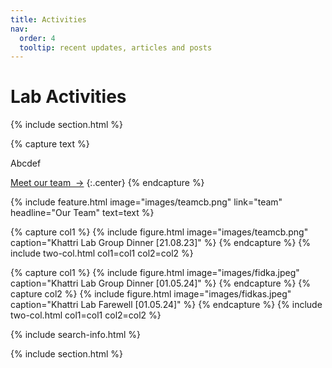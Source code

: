 ```yaml
---
title: Activities
nav:
  order: 4
  tooltip: recent updates, articles and posts
---
```


# <i class="fas fa-feather-alt"></i> Lab Activities

{% include section.html %}

{% capture text %}

Abcdef

[Meet our team &nbsp;→](team)
{:.center}
{% endcapture %}

{%
  include feature.html
  image="images/teamcb.png"
  link="team"
  headline="Our Team"
  text=text
%}

{% capture col1 %}
{%
  include figure.html
  image="images/teamcb.png"
  caption="Khattri Lab Group Dinner [21.08.23]"
%}
{% endcapture %}
{% include two-col.html col1=col1 col2=col2 %}

{% capture col1 %}
{%
  include figure.html
  image="images/fidka.jpeg"
  caption="Khattri Lab Group Dinner [01.05.24]"
%}
{% endcapture %}
{% capture col2 %}
{%
  include figure.html
  image="images/fidkas.jpeg"
  caption="Khattri Lab Farewell [01.05.24]"
%}
{% endcapture %}
{% include two-col.html col1=col1 col2=col2 %}

{% include search-info.html %}



{% include section.html %}
